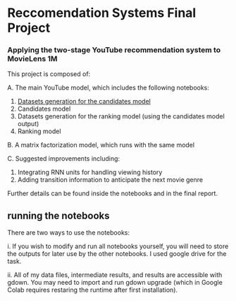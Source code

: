 # Reccomendation Systems Final Project
### Applying the two-stage YouTube recommendation system to MovieLens 1M

This project is composed of:

A. The main YouTube model, which includes the following notebooks:
1. [Datasets generation for the candidates model](https://github.com/ayalaraanan/RecSys-final-project/blob/main/1_RecSys_final_project_data_generation_for_candidate_model.ipynb)
2. Candidates model
3. Datasets generation for the ranking model (using the candidates model output)
4. Ranking model

B. A matrix factorization model, which runs with the same model

C. Suggested improvements including:
1. Integrating RNN units for handling viewing history
2. Adding transition information to anticipate the next movie genre

Further details can be found inside the notebooks and in the final report.

## running the notebooks
There are two ways to use the notebooks:

i. If you wish to modify and run all notebooks yourself, you will need to store the outputs for later use by the other notebooks.
I used google drive for the task.

ii. All of my data files, intermediate results, and results are accessible with gdown. You may need to import and run gdown upgrade (which in Google Colab requires restaring the runtime after first installation).
